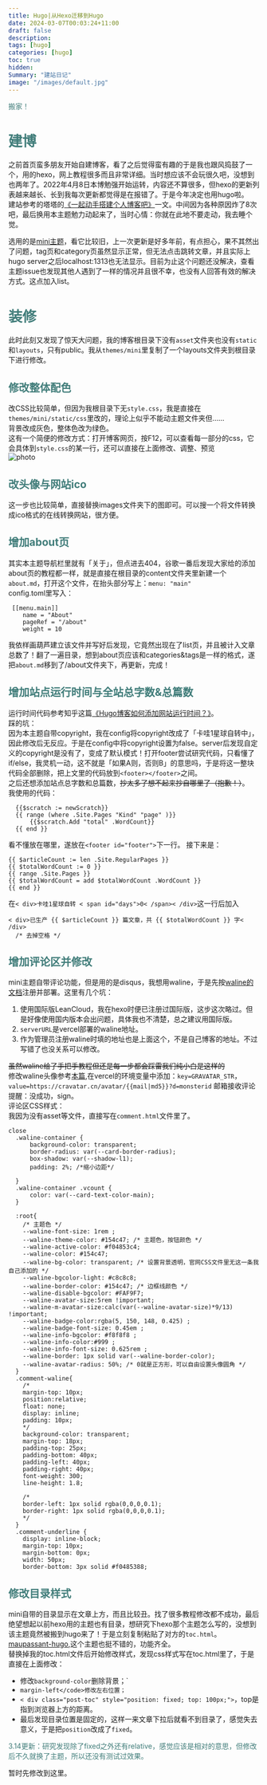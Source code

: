 ```yaml
---
title: Hugo|从Hexo迁移到Hugo
date: 2024-03-07T00:03:24+11:00
draft: false
description: 
tags: [hugo]
categories: [hugo]
toc: true
hidden: 
Summary: "建站日记"
image: "/images/default.jpg"
---
```


<font color=#417D7A>搬家！</font>

# <font color=#417D7A>建博</font>

之前首页蛮多朋友开始自建博客，看了之后觉得蛮有趣的于是我也跟风捣鼓了一个，用的hexo，网上教程很多而且非常详细。当时想应该不会玩很久吧，没想到也两年了。2022年4月8日本博勉强开始运转，内容还不算很多，但hexo的更新列表越来越长、长到我每次更新都觉得是在报错了。于是今年决定也用hugo啦。  
建站参考的塔塔的[《一起动手搭建个人博客吧》](https://mantyke.icu/posts/2021/hugo-build-blog/)一文。中间因为各种原因炸了8次吧，最后换用本主题勉力动起来了，当时心情：你就在此地不要走动，我去睡个觉。  

选用的是[mini主题](https://github.com/nodejh/hugo-theme-mini)，看它比较旧，上一次更新是好多年前，有点担心，果不其然出了问题，tag页和category页虽然显示正常，但无法点击跳转文章，并且实际上hugo server之后localhost:1313也无法显示。目前为止这个问题还没解决，查看主题issue也发现其他人遇到了一样的情况并且很不幸，也没有人回答有效的解决方式。这点加入list。 

# <font color=#417D7A>装修</font>

此时此刻又发现了惊天大问题，我的博客根目录下没有`asset`文件夹也没有`static`和`layouts`，只有public。我从`themes/mini`里复制了一个layouts文件夹到根目录下进行修改。  

## <font color=#417D7A>修改整体配色</font>

改CSS比较简单，但因为我根目录下无`style.css`，我是直接在`themes/mini/static/css`里改的，理论上似乎不能动主题文件夹但……  
背景改成灰色，整体色改为绿色。  
这有一个简便的修改方式：打开博客网页，按F12，可以查看每一部分的css，它会具体到`style.css`的某一行，还可以直接在上面修改、调整、预览  
![photo](https://raw.githubusercontent.com/Bladeisme/blog-img/master/QQ截图20240307154459.png '_no')

## <font color=#417D7A>改头像与网站ico</font>

这一步也比较简单，直接替换images文件夹下的图即可。可以搜一个将文件转换成ico格式的在线转换网站，很方便。  

## <font color=#417D7A>增加about页</font>

其实本主题导航栏里就有「关于」，但点进去404，谷歌一番后发现大家给的添加about页的教程都一样，就是直接在根目录的content文件夹里新建一个`about.md`，打开这个文件，在抬头部分写上：`menu: "main"`  
config.toml里写入：

```[menu]
 [[menu.main]]
    name = "About"
    pageRef = "/about"
    weight = 10
```

我依样画葫芦建立该文件并写好后发现，它竟然出现在了list页，并且被计入文章总数了！翻了一遍目录，想到about页应该和categories&tags是一样的格式，遂把`about.md`移到了/about文件夹下，再更新，完成！

## <font color=#417D7A>增加站点运行时间与全站总字数&总篇数</font>

运行时间代码参考知乎这篇[《Hugo博客如何添加网站运行时间？》](https://www.zhihu.com/question/614820608)。  
踩的坑：  
因为本主题自带copyright，我在config将copyright改成了「卡哇1星球自转中」，因此修改后无反应。于是在config中将copyright设置为false。server后发现自定义的copyright是没有了，变成了默认模式！打开footer尝试研究代码，只看懂了if/else，我灵机一动，这不就是「如果A则，否则B」的意思吗，于是将这一整块代码全部删除，把上文里的代码放到`<footer></footer>`之间。  
之后还想添加站点总字数和总篇数，~~抄太多了想不起来抄自哪里了（抱歉！）~~。  
我使用的代码：

```
  {{$scratch := newScratch}}
  {{ range (where .Site.Pages "Kind" "page" )}}
      {{$scratch.Add "total" .WordCount}}
  {{ end }}
  ```
  看不懂放在哪里，遂放在`<footer id="footer">`下一行。
  接下来是：
  ```
  {{ $articleCount := len .Site.RegularPages }}
  {{ $totalWordCount := 0 }}
  {{ range .Site.Pages }}
  {{ $totalWordCount = add $totalWordCount .WordCount }}
  {{ end }}
  ```
  在`< div>卡哇1星球自转 < span id="days">0< /span>< /div>`这一行后加入
```
< div>已生产 {{ $articleCount }} 篇文章，共 {{ $totalWordCount }} 字< /div>
  /* 去掉空格 */
```

## <font color=#417D7A>增加评论区并修改</font> 


mini主题自带评论功能，但是用的是disqus，我想用waline，于是先按[waline的文档](https://waline.js.org/guide/get-started/#leancloud-%E8%AE%BE%E7%BD%AE-%E6%95%B0%E6%8D%AE%E5%BA%93)注册并部署。这里有几个坑：  
1. 使用国际版LeanCloud，我在hexo时便已注册过国际版，这步这次略过。但是好像使用国内版本会出问题，具体我也不清楚，总之建议用国际版。  
2. `serverURL`是vercel部署的waline地址。
3. 作为管理员注册waline时填的地址也是上面这个，不是自己博客的地址。不过写错了也没关系可以修改。  

~~虽然waline给了手把手教程但还是每一步都会踩雷我们纯小白是这样的~~  
修改waline头像参考[本篇](https://innerso.prvcy.page/posts/configure-waline/),在vercel的环境变量中添加：`key=GRAVATAR_STR`，`value=https://cravatar.cn/avatar/{{mail|md5}}?d=monsterid`
邮箱接收评论提醒：没成功，sign。  
评论区CSS样式：  
我因为没有asset等文件，直接写在`comment.html`文件里了。  

```waline
close
  .waline-container {
      background-color: transparent;
      border-radius: var(--card-border-radius);
      box-shadow: var(--shadow-l1);
      padding: 2%; /*缩小边距*/

  }
  .waline-container .vcount {
      color: var(--card-text-color-main);
  }

  :root{
    /* 主题色 */
    --waline-font-size: 1rem ;
    --waline-theme-color: #154c47; /* 主题色，按钮颜色 */
    --waline-active-color: #f04853c4;
    --waline-color: #154c47;
    --waline-bg-color: transparent; /* 设置背景透明，官网CSS文件里无这一条我自己添加的 */
    --waline-bgcolor-light: #c8c8c8;
    --waline-border-color: #154c47; /* 边框线颜色 */
    --waline-disable-bgcolor: #FAF9F7;
    --waline-avatar-size:5rem !important;
    --waline-m-avatar-size:calc(var(--waline-avatar-size)*9/13) !important; 
    --waline-badge-color:rgba(5, 150, 148, 0.425) ;
    --waline-badge-font-size: 0.45em ;
    --waline-info-bgcolor: #f8f8f8 ;
    --waline-info-color:#999 ;
    --waline-info-font-size: 0.625rem ;
    --waline-border: 1px solid var(--waline-border-color);
    --waline-avatar-radius: 50%; /* 0就是正方形，可以自由设置头像圆角 */
  }
  .comment-waline{
    /*
    margin-top: 10px;
    position:relative;
    float: none;
    display: inline;
    padding: 10px;
    */
    background-color: transparent;
    margin-top: 18px;
    padding-top: 25px;
    padding-bottom: 40px;
    padding-left: 40px;
    padding-right: 40px;
    font-weight: 300;
    line-height: 1.8;

    /*
    border-left: 1px solid rgba(0,0,0,0.1);
    border-right: 1px solid rgba(0,0,0,0.1);
    */
  }
  .comment-underline {
    display: inline-block;
    margin-top: 10px;
    margin-bottom: 0px;
    width: 50px;
    border-bottom: 3px solid #f0485388;
  ```


## <font color=#417D7A>修改目录样式</font> 

mini自带的目录显示在文章上方，而且比较丑。找了很多教程修改都不成功，最后绝望想起以前hexo用的主题也有目录，想研究下hexo那个主题怎么写的，没想到该主题竟然被搬到hugo来了！于是立刻复制粘贴了对方的`toc.html`。  
[maupassant-hugo](https://github.com/flysnow-org/maupassant-hugo),这个主题也挺不错的，功能齐全。  
替换掉我的toc.html文件后开始修改样式，发现css样式写在toc.html里了，于是直接在上面修改：  
- 修改`background-color`删除背景；`
- `margin-left</code>修改左右位置；`
- `< div class="post-toc" style="position: fixed; top: 100px;">`，top是指到浏览器上方的距离。  
- 最后发现目录位置是固定的，这样一来文章下拉后就看不到目录了，感觉失去意义，于是把`position`改成了`fixed`。  

<font color=#417D7A>3.14更新：研究发现除了fixed之外还有relative，感觉应该是相对的意思，但修改后不久就换了主题，所以还没有测试过效果。</font>



暂时先修改到这里。
